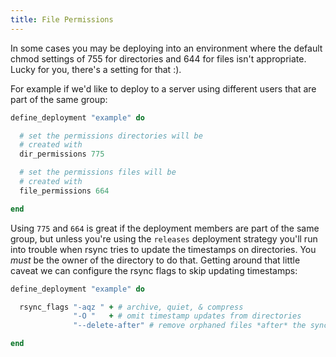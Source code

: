 ```yaml
---
title: File Permissions
---
```


In some cases you may be deploying into an environment where the default chmod settings of 755 for directories and 644 for files isn't appropriate. Lucky for you, there's a setting for that :).

For example if we'd like to deploy to a server using different users that are part of the same group:

```ruby
define_deployment "example" do

  # set the permissions directories will be
  # created with
  dir_permissions 775

  # set the permissions files will be
  # created with
  file_permissions 664

end
```

Using `775` and `664` is great if the deployment members are part of the same group, but unless you're using the `releases` deployment strategy you'll run into trouble when rsync tries to update the timestamps on directories. You *must* be the owner of the directory to do that. Getting around that little caveat we can configure the rsync flags to skip updating timestamps:

```ruby
define_deployment "example" do

  rsync_flags "-aqz " + # archive, quiet, & compress
              "-O "   + # omit timestamp updates from directories
              "--delete-after" # remove orphaned files *after* the sync is complete

end
```